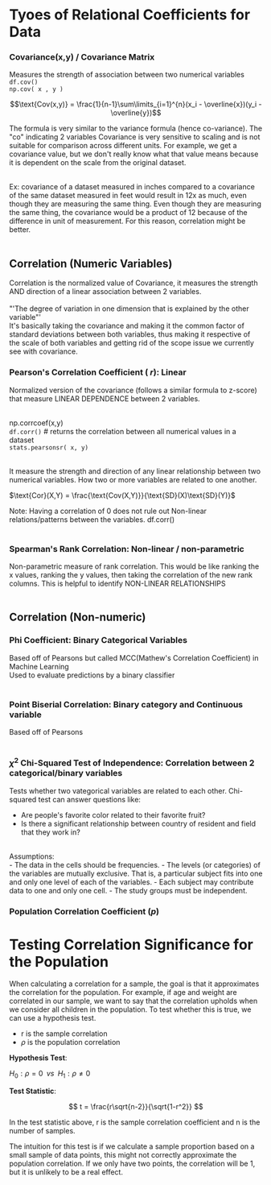 # Tyoes of Relational Coefficients for Data

### Covariance(x,y) / Covariance Matrix
Measures the strength of association between two numerical variables <br>
`df.cov()`<br>
`np.cov( x , y )`<br>

$$\text{Cov(x,y)} = \frac{1}{n-1}\sum\limits_{i=1}^{n}(x_i - \overline{x})(y_i - \overline{y})$$

The formula is very similar to the variance formula (hence co-variance). The "co" indicating 2 variables
Covariance is very sensitive to scaling and is not suitable for comparison across different units. For example, we get a covariance value, but we don't really know what that value means because it is dependent on the scale from the original dataset.<br><br>

Ex: covariance of a dataset measured in inches compared to a covariance of the same dataset measured in feet would result in 12x as much, even though they are measuring the same thing. Even though they are measuring the same thing, the covariance would be a product of 12 because of the difference in unit of measurement. For this reason, correlation might be better.<br><br>

## Correlation (Numeric Variables)
Correlation is the normalized value of Covariance, it measures the strength AND direction of a linear association between 2 variables.<br><br>
"'The degree of variation in one dimension that is explained by the other variable"' <br>
It's basically taking the covariance and making it the common factor of standard deviations between both variables, thus making it respective of the scale of both variables and getting rid of the scope issue we currently see with covariance.

### Pearson's Correlation Coefficient ( _r_): Linear
Normalized version of the covariance (follows a similar formula to z-score) that measure LINEAR DEPENDENCE between 2 variables. <br><br>

np.corrcoef(x,y)<br>
`df.corr()` # returns the correlation between all numerical values in a dataset <br>
`stats.pearsonsr( x, y)`<br><br>

It measure the strength and direction of any linear relationship between two numerical variables.  How two or more variables are related to one another. <br>

$\text{Cor}(X,Y) = \frac{\text{Cov(X,Y)}}{\text{SD}(X)\text{SD}(Y)}$

Note: Having a correlation of 0 does not rule out Non-linear relations/patterns between the variables. df.corr() <br><br>

### Spearman's Rank Correlation: Non-linear / non-parametric
Non-parametric measure of rank correlation. This would be like ranking the x values, ranking the y values, then taking the correlation of the new rank columns. This is helpful to identify NON-LINEAR RELATIONSHIPS <br><br>


## Correlation (Non-numeric)

### Phi Coefficient: Binary Categorical Variables
Based off of Pearsons but called MCC(Mathew's Correlation Coefficient) in Machine Learning <br>
Used to evaluate predictions by a binary classifier<br><br>

### Point Biserial Correlation: Binary category and Continuous variable
Based off of Pearsons <br><br>


### $\chi^2$ Chi-Squared Test of Independence: Correlation between 2 categorical/binary variables
Tests whether two vategorical variables are related to each other.
Chi-squared test can answer questions like: <br>
- Are people's favorite color related to their favorite fruit?
- Is there a significant relationship between country of resident and field that they work in?
<br>
Assumptions:<br>
- The data in the cells should be frequencies.
- The levels (or categories) of the variables are mutually exclusive. That is, a particular subject fits into one and only one level of each of the variables.
- Each subject may contribute data to one and only one cell.
- The study groups must be independent.

### Population Correlation Coefficient (_p_)


# Testing Correlation Significance for the Population
When calculating a correlation for a sample, the goal is that it approximates the correlation for the population. For example, if age and weight are correlated in our sample, we want to say that the correlation upholds when we consider all children in the population. To test whether this is true, we can use a hypothesis test. 

- r is the sample correlation
- $\rho$ is the population correlation

**Hypothesis Test**:

$H_0: \rho = 0\;\; vs \;\;  H_1: \rho \neq 0$

**Test Statistic**:

$$ t = \frac{r\sqrt{n-2}}{\sqrt{1-r^2}} $$

In the test statistic above, r is the sample correlation coefficient and n is the number of samples. 


The intuition for this test is if we calculate a sample proportion based on a small sample of data points, this might not correctly approximate the population correlation. If we only have two points, the correlation will be 1, but it is unlikely to be a real effect.
